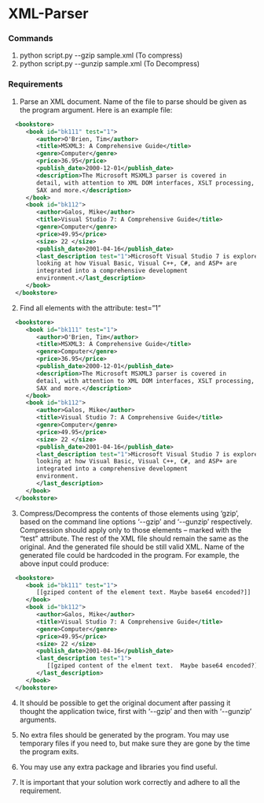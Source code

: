# XML-Parser

### Commands

1. python script.py --gzip sample.xml (To compress)
2. python script.py --gunzip sample.xml (To Decompress)

### Requirements

1. Parse an XML document. Name of the file to parse should be given as the program argument. Here is an example file:

```xml
  <bookstore>
     <book id="bk111" test="1">
        <author>O'Brien, Tim</author>
        <title>MSXML3: A Comprehensive Guide</title>
        <genre>Computer</genre>
        <price>36.95</price>
        <publish_date>2000-12-01</publish_date>
        <description>The Microsoft MSXML3 parser is covered in
        detail, with attention to XML DOM interfaces, XSLT processing,
        SAX and more.</description>
     </book>
     <book id="bk112">
        <author>Galos, Mike</author>
        <title>Visual Studio 7: A Comprehensive Guide</title>
        <genre>Computer</genre>
        <price>49.95</price>
        <size> 22 </size>
        <publish_date>2001-04-16</publish_date>
        <last_description test="1">Microsoft Visual Studio 7 is explored in depth,
        looking at how Visual Basic, Visual C++, C#, and ASP+ are
        integrated into a comprehensive development
        environment.</last_description>
     </book>
  </bookstore>
```
 
2.  Find all elements with the attribute: test=”1”

```xml
  <bookstore>
     <book id="bk111" test="1">
        <author>O'Brien, Tim</author>
        <title>MSXML3: A Comprehensive Guide</title>
        <genre>Computer</genre>
        <price>36.95</price>
        <publish_date>2000-12-01</publish_date>
        <description>The Microsoft MSXML3 parser is covered in
        detail, with attention to XML DOM interfaces, XSLT processing,
        SAX and more.</description>
     </book>
     <book id="bk112">
        <author>Galos, Mike</author>
        <title>Visual Studio 7: A Comprehensive Guide</title>
        <genre>Computer</genre>
        <price>49.95</price>
        <size> 22 </size>
        <publish_date>2001-04-16</publish_date>
        <last_description test="1">Microsoft Visual Studio 7 is explored in depth,
        looking at how Visual Basic, Visual C++, C#, and ASP+ are
        integrated into a comprehensive development
        environment.
        </last_description>
     </book>
  </bookstore>
```
 
3.  Compress/Decompress the contents of those elements using ‘gzip’, based on the command line options ‘--gzip’ and ‘--gunzip’ respectively. Compression should apply only to those elements – marked with the “test” attribute. The rest of the XML file should remain the same as the original. And the generated file should be still valid XML. Name of the generated file could be hardcoded in the program. For example, the above input could produce:

```xml
  <bookstore>
     <book id="bk111" test="1">
        [[gziped content of the element text. Maybe base64 encoded?]]
     </book>
     <book id="bk112">
        <author>Galos, Mike</author>
        <title>Visual Studio 7: A Comprehensive Guide</title>
        <genre>Computer</genre>
        <price>49.95</price>
        <size> 22 </size>
        <publish_date>2001-04-16</publish_date>
        <last_description test="1">
           [[gziped content of the elment text.  Maybe base64 encoded?]]
        </last_description>
     </book>
  </bookstore>
```

4. It should be possible to get the original document after passing it thought the application twice, first with ‘--gzip’ and then with ‘--gunzip’ arguments.

5. No extra files should be generated by the program. You may use temporary files if you need to, but make sure they are gone by the time the program exits.

6. You may use any extra package and libraries you find useful.

7. It is important that your solution work correctly and adhere to all the requirement.
